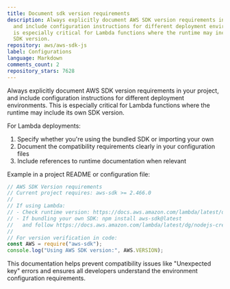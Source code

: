 ```yaml
---
title: Document sdk version requirements
description: Always explicitly document AWS SDK version requirements in your project,
  and include configuration instructions for different deployment environments. This
  is especially critical for Lambda functions where the runtime may include its own
  SDK version.
repository: aws/aws-sdk-js
label: Configurations
language: Markdown
comments_count: 2
repository_stars: 7628
---
```


Always explicitly document AWS SDK version requirements in your project, and include configuration instructions for different deployment environments. This is especially critical for Lambda functions where the runtime may include its own SDK version.

For Lambda deployments:
1. Specify whether you're using the bundled SDK or importing your own
2. Document the compatibility requirements clearly in your configuration files
3. Include references to runtime documentation when relevant

Example in a project README or configuration file:
```javascript
// AWS SDK Version requirements
// Current project requires: aws-sdk >= 2.466.0
// 
// If using Lambda:
// - Check runtime version: https://docs.aws.amazon.com/lambda/latest/dg/lambda-runtimes.html
// - If bundling your own SDK: npm install aws-sdk@latest
//   and follow https://docs.aws.amazon.com/lambda/latest/dg/nodejs-create-deployment-pkg.html
//
// For version verification in code:
const AWS = require("aws-sdk");
console.log("Using AWS SDK version:", AWS.VERSION);
```

This documentation helps prevent compatibility issues like "Unexpected key" errors and ensures all developers understand the environment configuration requirements.
